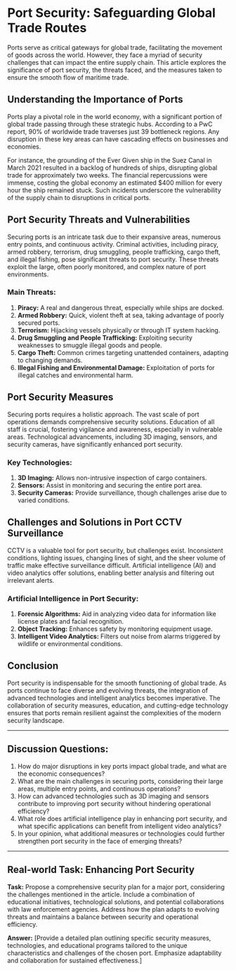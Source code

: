 # **Port Security: Safeguarding Global Trade Routes**

Ports serve as critical gateways for global trade, facilitating the movement of goods across the world. However, they face a myriad of security challenges that can impact the entire supply chain. This article explores the significance of port security, the threats faced, and the measures taken to ensure the smooth flow of maritime trade.

## **Understanding the Importance of Ports**

Ports play a pivotal role in the world economy, with a significant portion of global trade passing through these strategic hubs. According to a PwC report, 90% of worldwide trade traverses just 39 bottleneck regions. Any disruption in these key areas can have cascading effects on businesses and economies.

For instance, the grounding of the Ever Given ship in the Suez Canal in March 2021 resulted in a backlog of hundreds of ships, disrupting global trade for approximately two weeks. The financial repercussions were immense, costing the global economy an estimated $400 million for every hour the ship remained stuck. Such incidents underscore the vulnerability of the supply chain to disruptions in critical ports.

## **Port Security Threats and Vulnerabilities**

Securing ports is an intricate task due to their expansive areas, numerous entry points, and continuous activity. Criminal activities, including piracy, armed robbery, terrorism, drug smuggling, people trafficking, cargo theft, and illegal fishing, pose significant threats to port security. These threats exploit the large, often poorly monitored, and complex nature of port environments.

### **Main Threats:**
1. **Piracy:** A real and dangerous threat, especially while ships are docked.
2. **Armed Robbery:** Quick, violent theft at sea, taking advantage of poorly secured ports.
3. **Terrorism:** Hijacking vessels physically or through IT system hacking.
4. **Drug Smuggling and People Trafficking:** Exploiting security weaknesses to smuggle illegal goods and people.
5. **Cargo Theft:** Common crimes targeting unattended containers, adapting to changing demands.
6. **Illegal Fishing and Environmental Damage:** Exploitation of ports for illegal catches and environmental harm.

## **Port Security Measures**

Securing ports requires a holistic approach. The vast scale of port operations demands comprehensive security solutions. Education of all staff is crucial, fostering vigilance and awareness, especially in vulnerable areas. Technological advancements, including 3D imaging, sensors, and security cameras, have significantly enhanced port security.

### **Key Technologies:**
1. **3D Imaging:** Allows non-intrusive inspection of cargo containers.
2. **Sensors:** Assist in monitoring and securing the entire port area.
3. **Security Cameras:** Provide surveillance, though challenges arise due to varied conditions.

## **Challenges and Solutions in Port CCTV Surveillance**

CCTV is a valuable tool for port security, but challenges exist. Inconsistent conditions, lighting issues, changing lines of sight, and the sheer volume of traffic make effective surveillance difficult. Artificial intelligence (AI) and video analytics offer solutions, enabling better analysis and filtering out irrelevant alerts.

### **Artificial Intelligence in Port Security:**
1. **Forensic Algorithms:** Aid in analyzing video data for information like license plates and facial recognition.
2. **Object Tracking:** Enhances safety by monitoring equipment usage.
3. **Intelligent Video Analytics:** Filters out noise from alarms triggered by wildlife or environmental conditions.

## **Conclusion**

Port security is indispensable for the smooth functioning of global trade. As ports continue to face diverse and evolving threats, the integration of advanced technologies and intelligent analytics becomes imperative. The collaboration of security measures, education, and cutting-edge technology ensures that ports remain resilient against the complexities of the modern security landscape.

---

## **Discussion Questions:**
1. How do major disruptions in key ports impact global trade, and what are the economic consequences?
2. What are the main challenges in securing ports, considering their large areas, multiple entry points, and continuous operations?
3. How can advanced technologies such as 3D imaging and sensors contribute to improving port security without hindering operational efficiency?
4. What role does artificial intelligence play in enhancing port security, and what specific applications can benefit from intelligent video analytics?
5. In your opinion, what additional measures or technologies could further strengthen port security in the face of emerging threats?

---

## **Real-world Task: Enhancing Port Security**

**Task:** Propose a comprehensive security plan for a major port, considering the challenges mentioned in the article. Include a combination of educational initiatives, technological solutions, and potential collaborations with law enforcement agencies. Address how the plan adapts to evolving threats and maintains a balance between security and operational efficiency.

**Answer:** [Provide a detailed plan outlining specific security measures, technologies, and educational programs tailored to the unique characteristics and challenges of the chosen port. Emphasize adaptability and collaboration for sustained effectiveness.]
